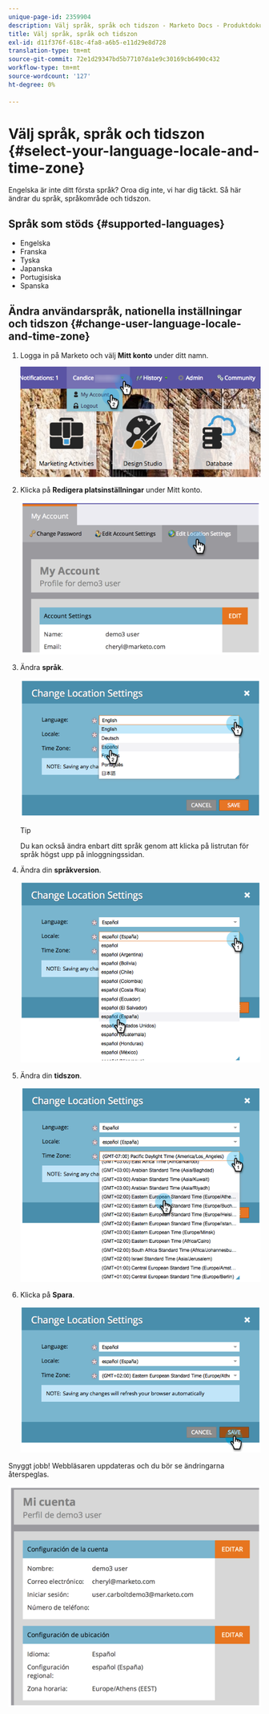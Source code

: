 ```yaml
---
unique-page-id: 2359904
description: Välj språk, språk och tidszon - Marketo Docs - Produktdokumentation
title: Välj språk, språk och tidszon
exl-id: d11f376f-618c-4fa8-a6b5-e11d29e8d728
translation-type: tm+mt
source-git-commit: 72e1d29347bd5b77107da1e9c30169cb6490c432
workflow-type: tm+mt
source-wordcount: '127'
ht-degree: 0%

---
```


# Välj språk, språk och tidszon {#select-your-language-locale-and-time-zone}

Engelska är inte ditt första språk? Oroa dig inte, vi har dig täckt. Så här ändrar du språk, språkområde och tidszon.

## Språk som stöds {#supported-languages}

* Engelska
* Franska
* Tyska
* Japanska
* Portugisiska
* Spanska

## Ändra användarspråk, nationella inställningar och tidszon {#change-user-language-locale-and-time-zone}

1. Logga in på Marketo och välj **Mitt konto** under ditt namn.

   ![](assets/myaccount.png)

1. Klicka på **Redigera platsinställningar** under Mitt konto.

   ![](assets/image2014-9-9-11-3a9-3a47.png)

1. Ändra **språk**.

   ![](assets/image2014-9-9-11-3a10-3a4.png)

   >[!TIP]
   >
   >Du kan också ändra enbart ditt språk genom att klicka på listrutan för språk högst upp på inloggningssidan.

1. Ändra din **språkversion**.

   ![](assets/image2014-9-9-11-3a10-3a29.png)

1. Ändra din **tidszon**.

   ![](assets/image2014-9-9-11-3a10-3a56.png)

1. Klicka på **Spara**.

   ![](assets/image2014-9-9-11-3a11-3a18.png)

Snyggt jobb! Webbläsaren uppdateras och du bör se ändringarna återspeglas.

![](assets/image2014-9-9-11-3a12-3a2.png)
